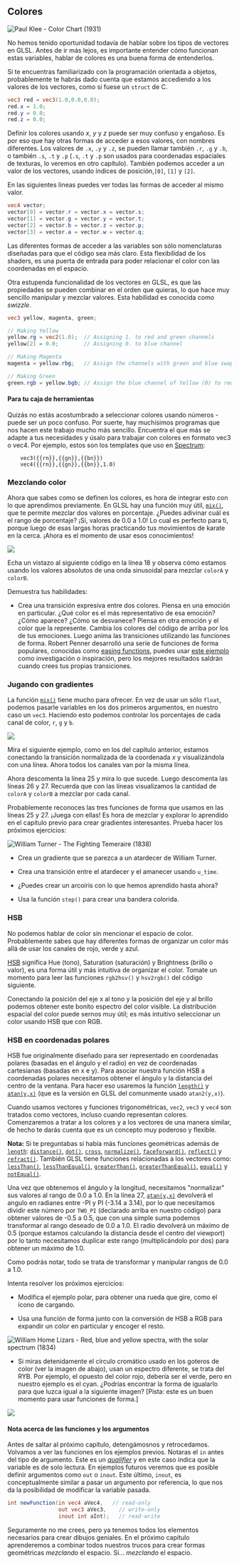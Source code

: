 ## Colores

![Paul Klee - Color Chart (1931)](klee.jpg)

No hemos tenido oportunidad todavía de hablar sobre los tipos de vectores en GLSL. Antes de ir más lejos, es importante entender cómo funcionan estas variables, hablar de colores es una buena forma de entenderlos.

Si te encuentras familiarizado con la programación orientada a objetos, probablemente te habrás dado cuenta que estamos accediendo a los valores de los vectores, como si fuese un ```struct``` de C.

```glsl
vec3 red = vec3(1.0,0.0,0.0);
red.x = 1.0;
red.y = 0.0;
red.z = 0.0;
```

Definir los colores usando *x*, *y* y *z* puede ser muy confuso y engañoso. Es por eso que hay otras formas de acceder a esos valores, con nombres diferentes. Los valores de ```.x```, ```.y``` y ```.z```, se pueden llamar también ```.r```, ```.g``` y ```.b```, o también ```.s```, ```.t``` y ```.p``` (```.s```, ```.t``` y ```.p``` son usados para coordenadas espaciales de texturas, lo veremos en otro capítulo). También podemos acceder a un valor de los vectores, usando índices de posición,```[0]```, ```[1]``` y ```[2]```.

En las siguientes lineas puedes ver todas las formas de acceder al mismo valor.

```glsl
vec4 vector;
vector[0] = vector.r = vector.x = vector.s;
vector[1] = vector.g = vector.y = vector.t;
vector[2] = vector.b = vector.z = vector.p;
vector[3] = vector.a = vector.w = vector.q;
```

Las diferentes formas de acceder a las variables son sólo nomenclaturas diseñadas para que el código sea más claro. Esta flexibilidad de los shaders, es una puerta de entrada para poder relacionar el color con las coordenadas en el espacio.

Otra estupenda funcionalidad de los vectores en GLSL, es que las propiedades se pueden combinar en el orden que quieras, lo que hace muy sencillo manipular y mezclar valores. Esta habilidad es conocida como  *swizzle*.

```glsl
vec3 yellow, magenta, green;

// Making Yellow
yellow.rg = vec2(1.0);  // Assigning 1. to red and green channels
yellow[2] = 0.0;        // Assigning 0. to blue channel

// Making Magenta
magenta = yellow.rbg;   // Assign the channels with green and blue swapped

// Making Green
green.rgb = yellow.bgb; // Assign the blue channel of Yellow (0) to red and blue channels
```

#### Para tu caja de herramientas

Quizás no estás acostumbrado a seleccionar colores usando números - puede ser un poco confuso. Por suerte, hay muchísimos programas que nos hacen este trabajo mucho más sencillo.  Encuentra el que más se adapte a tus necesidades y úsalo para trabajar con colores en formato vec3 o vec4. Por ejemplo, estos son los templates que uso en [Spectrum](http://www.eigenlogik.com/spectrum/mac):

```
	vec3({{rn}},{{gn}},{{bn}})
	vec4({{rn}},{{gn}},{{bn}},1.0)
```

### Mezclando color

Ahora que sabes como se definen los colores, es hora de integrar esto con lo que aprendimos previamente. En GLSL hay una función muy útil, [```mix()```](../glossary/?search=mix), que te permite mezclar dos valores en porcentaje. ¿Puedes adivinar cuál es el rango de porcentaje? ¡Si, valores de 0.0 a 1.0! Lo cual es perfecto para ti, porque luego de esas largas horas practicando tus movimientos de karate en la cerca. ¡Ahora es el momento de usar esos conocimientos!


![](mix-f.jpg)

Echa un vistazo al siguiente código en la línea 18 y observa cómo estamos usando los valores absolutos de una onda sinusoidal para mezclar ```colorA``` y ```colorB```.

<div class="codeAndCanvas" data="mix.frag"></div>

Demuestra tus habilidades:

* Crea una transición expresiva entre dos colores. Piensa en una emoción en particular. ¿Qué color es el más representativo de esa emoción? ¿Cómo aparece? ¿Cómo se desvanece? Piensa en otra emoción y el color que la represente. Cambia los colores del código de arriba por los de tus emociones. Luego anima las transiciones utilizando las funciones de forma. Robert Penner desarrolló una serie de funciones de forma populares, conocidas como [easing functions](http://easings.net/), puedes usar [este ejemplo](../edit.php#06/easing.frag) como investigación o inspiración, pero los mejores resultados saldrán cuando crees tus propias transiciones.

### Jugando con gradientes

La función [```mix()```](../glossary/?search=mix) tiene mucho para ofrecer. En vez de usar un sólo ```float```, podemos pasarle variables en los dos primeros argumentos, en nuestro caso un ```vec3```. Haciendo esto podemos controlar los porcentajes de cada canal de color, ```r```, ```g``` y ```b```.

![](mix-vec.jpg)

Mira el siguiente ejemplo, como en los del capítulo anterior, estamos conectando la transición normalizada de la coordenada *x* y visualizándola con una línea. Ahora todos los canales van por la misma línea.

Ahora descomenta la línea 25 y mira lo que sucede. Luego descomenta las líneas 26 y 27. Recuerda que con las líneas visualizamos la cantidad de ```colorA``` y ```colorB``` a mezclar por cada canal.

<div class="codeAndCanvas" data="gradient.frag"></div>

Probablemente reconoces las tres funciones de forma que usamos en las líneas 25 y 27. ¡Juega con ellas! Es hora de mezclar y explorar lo aprendido en el capítulo previo para crear gradientes interesantes. Prueba hacer los próximos ejercicios:

![William Turner - The Fighting Temeraire (1838)](turner.jpg)

* Crea un gradiente que se parezca a un atardecer de William Turner.

* Crea una transición entre el atardecer y el amanecer usando ```u_time```.

* ¿Puedes crear un arcoíris con lo que hemos aprendido hasta ahora?

* Usa la función ```step()``` para crear una bandera colorida.

### HSB

No podemos hablar de color sin mencionar el espacio de color. Probablemente sabes que hay diferentes formas de organizar un color más allá de usar los canales de rojo, verde y azul.

[HSB](http://en.wikipedia.org/wiki/HSL_and_HSV) significa Hue (tono), Saturation (saturación) y Brightness (brillo o valor), es una forma útil y más intuitiva de organizar el color. Tomate un momento para leer las funciones ```rgb2hsv()``` y ```hsv2rgb()``` del código siguiente.

Conectando la posición del eje x al tono y la posición del eje y al brillo podemos obtener este bonito espectro del color visible. La distribución espacial del color puede sernos muy útil; es más intuitivo seleccionar un color usando HSB que con RGB.

<div class="codeAndCanvas" data="hsb.frag"></div>

### HSB en coordenadas polares

HSB fue originalmente diseñado para ser representado en coordenadas polares (basadas en el ángulo y el radio) en vez de coordenadas cartesianas (basadas en x e y). Para asociar nuestra función HSB a coordenadas polares necesitamos obtener el ángulo y la distancia del centro de la ventana. Para hacer eso usaremos la función [```length()```](../glossary/?search=length) y [```atan(y,x)```](../glossary/?search=atan) (que es la versión en GLSL del comunmente usado ```atan2(y,x)```).

Cuando usamos vectores y funciones trigonométricas, ```vec2```, ```vec3``` y ```vec4``` son tratados como vectores, incluso cuando representan colores. Comenzaremos a tratar a los colores y a los vectores de una manera similar, de hecho te darás cuenta que es un concepto muy poderoso y flexible.

**Nota:** Si te preguntabas si había más funciones geométricas además de [```length```](../glossary/?search=length): [```distance()```](../glossary/?search=distance), [```dot()```](../glossary/?search=dot), [```cross```](../glossary/?search=cross), [```normalize()```](../glossary/?search=normalize), [```faceforward()```](../glossary/?search=faceforward), [```reflect()```](../glossary/?search=reflect) y [```refract()```](../glossary/?search=refract). También GLSL tiene funciones relacionadas a los vectores como: [```lessThan()```](../glossary/?search=lessThan), [```lessThanEqual()```](../glossary/?search=lessThanEqual), [```greaterThan()```](../glossary/?search=greaterThan), [```greaterThanEqual()```](../glossary/?search=greaterThanEqual), [```equal()```](../glossary/?search=equal) y [```notEqual()```](../glossary/?search=notEqual).

Una vez que obtenemos el ángulo y la longitud, necesitamos "normalizar" sus valores al rango de 0.0 a 1.0. En la línea 27, [```atan(y,x)```](../glossary/?search=atan) devolverá el angulo en radianes entre -PI y PI (-3.14 a 3.14), por lo que necesitamos dividir este número por ```TWO_PI``` (declarado arriba en nuestro código) para obtener valores de -0.5 a 0.5, que con una simple suma podemos transformar al rango deseado de 0.0 a 1.0. El radio devolverá un máximo de 0.5 (porque estamos calculando la distancia desde el centro del viewport) por lo tanto necesitamos duplicar este rango (multiplicándolo por dos) para obtener un máximo de 1.0.

Como podrás notar, todo se trata de transformar y manipular rangos de 0.0 a 1.0.

<div class="codeAndCanvas" data="hsb-colorwheel.frag"></div>

Intenta resolver los próximos ejercicios:

* Modifica el ejemplo polar, para obtener una rueda que gire, como el ícono de cargando.

* Usa una función de forma junto con la conversión de HSB a RGB para expandir un color en particular y encoger el resto.

![William Home Lizars - Red, blue and yellow spectra, with the solar spectrum (1834)](spectrums.jpg)

* Si miras detenidamente el círculo cromático usado en los goteros de color (ver la imagen de abajo), usan un espectro diferente, se trata del RYB. Por ejemplo, el opuesto del color rojo, debería ser el verde, pero en nuestro ejemplo es el cyan. ¿Podrías encontrar la forma de igualarlo para que luzca igual a la siguiente imagen? [Pista: este es un buen momento para usar funciones de forma.]

![](colorwheel.png)

#### Nota acerca de las funciones y los argumentos

Antes de saltar al próximo capítulo, detengámosnos y retrocedamos. Volvamos a ver las funciones en los ejemplos previos. Notaras el ```in``` antes del tipo de argumento. Este es un [*qualifier*](http://www.shaderific.com/glsl-qualifiers/#inputqualifier) y en este caso indica que la variable es de solo lectura. En ejemplos futuros veremos que es posible definir argumentos como ```out``` o ```inout```. Este último, ```inout```, es conceptualmente similar a pasar un argumento por referencia, lo que nos da la posibilidad de modificar la variable pasada.

```glsl
int newFunction(in vec4 aVec4,   // read-only
                out vec3 aVec3,    // write-only
                inout int aInt);   // read-write
```

Seguramente no me crees, pero ya tenemos todos los elementos necesarios para crear dibujos geniales. En el próximo capítulo aprenderemos a combinar todos nuestros trucos para crear formas geométricas *mezclando* el espacio. Si... *mezclando* el espacio.
